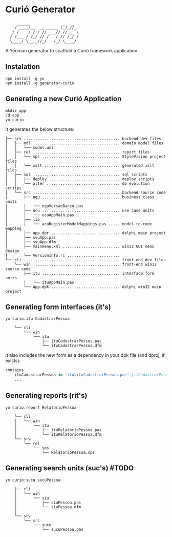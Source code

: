 # Curió Generator
```
     ______              _   _   
    / ____/__  __ _____ (_)_//_ 
   / /    / / / // ___// // __ \
  / /___ / /_/ // /   / // /_/ /
  \____/ \__,_//_/   /_/ \____/                                
```
A Yeoman generator to scaffold a Curió framework application.

## Instalation

```shell
npm install -g yo
npm install -g generator-curio
```

## Generating a new Curió Application
```shell
mkdir app
cd app
yo curio
```

It generates the below structure:

```
├── srv .......................................... backend dev files
│   ├── mdl ...................................... domain model files
│   │   └── model.uml
│   ├── rel ...................................... report files
│   │   └── sps .................................. StyleVision project files
│   │   └── xslt ................................. generated xslt files
│   ├── sql ...................................... sql scripts
│   │   ├── deploy ............................... deploy scripts
│   │   └── alter ................................ db evolution scritps
│   └── src ...................................... backend source code
│       ├── ngu .................................. business class units
│       │   └── nguVersaoBanco.pas   
│       ├── ucu .................................. use case units
│       │   └── ucuAppMain.pas
│       ├── lib
│       │   └── acuRegisterModelMappings.pas ..... model-to-code mapping
│       ├── app.dpr .............................. delphi main project
│       ├── svuApp.pas
│       ├── svuApp.dfm
│       ├── mainmenu.xml ......................... win32 GUI menu design
│       └── VersionInfo.rc .......................
└── cli .......................................... front-end dev files
    └── win ...................................... front-end win32 source code
        ├── itu .................................. interface form units
        │   └── ituAppMain.pas
        └── App.dpk .............................. delphi win32 main project 

```

## Generating form interfaces (it's)
```shell
yo curio:itu CadastrarPessoa
```

```
    └── cli
        └── win
            └── itu
                ├── ituCadastrarPessoa.pas 
                └── ituCadastrarPessoa.dfm
```
It also includes the new form as a dependency in your dpk file (and dproj, if exists):

```pascal
contains
    ituCadastrarPessoa in 'itu\ituCadastrarPessoa.pas' {itCadastrarPessoa},
    ...
```

## Generating reports (rit's)
```shell
yo curio:report RelatorioPessoa

```

```
    └── cli
    │   └── win
    │       └── itu
    │           ├── ituRelatorioPessoa.pas
    │           └── ituRelatorioPessoa.dfm
    └── srv 
        └── rel
            └── sps
                └── RelatorioPessoa.sps                
```

## Generating search units (suc's) #TODO
```shell
yo curio:sucu sucuPessoa

```

```
    ├── cli
    │   └── win
    │       └── siu
    │           ├── siuPessoa.pas
    │           └── siuPessoa.dfm
    │  
    └── srv
        └── src
            └── sucu
                └── sucuPessoa.pas
```


